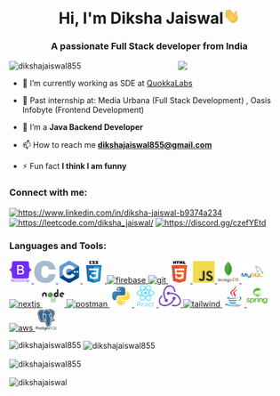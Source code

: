 <h1 align="center">Hi, I'm Diksha Jaiswal<img src="https://raw.githubusercontent.com/ABSphreak/ABSphreak/master/gifs/Hi.gif" width="30px"></h1>
<h3 align="center">A passionate Full Stack developer from India</h3>

<img align='right' src='https://user-images.githubusercontent.com/5713670/87202985-820dcb80-c2b6-11ea-9f56-7ec461c497c3.gif' width='200"'>

<p align="left"> <img src="https://komarev.com/ghpvc/?username=dikshajaiswal855&label=Profile%20views&color=0e75b6&style=flat" alt="dikshajaiswal855" /> </p>

- 🔭 I’m currently working as SDE at [QuokkaLabs](https://quokkalabs.com/)

- 🔭 Past internship at: Media Urbana (Full Stack Development) , Oasis Infobyte (Frontend Development)
  
- 🌱 I’m a **Java Backend Developer**

- 📫 How to reach me **dikshajaiswal855@gmail.com**

- ⚡ Fun fact **I think I am funny**

<h3 align="left">Connect with me:</h3>
<!-- - 👨‍💻 All of my projects are available at [My_Portfolio](https://diksha-portfolio-8vpg-git-main-diksha-jaiswals-projects.vercel.app/) -->
<!-- - 📄 Know about my experiences https://drive.google.com/file/d/1IH6W1-Hx0UBOmxRQpP9rQzzmiFQWrt07/view?usp=sharing -->
<p align="left">
<a href="https://linkedin.com/in/https://www.linkedin.com/in/diksha-jaiswal-b9374a234" target="blank"><img align="center" src="https://raw.githubusercontent.com/rahuldkjain/github-profile-readme-generator/master/src/images/icons/Social/linked-in-alt.svg" alt="https://www.linkedin.com/in/diksha-jaiswal-b9374a234" height="30" width="40" /></a>
<a href="https://www.leetcode.com/https://leetcode.com/diksha_jaiswal/" target="blank"><img align="center" src="https://raw.githubusercontent.com/rahuldkjain/github-profile-readme-generator/master/src/images/icons/Social/leet-code.svg" alt="https://leetcode.com/diksha_jaiswal/" height="30" width="40" /></a>
<a href="https://discord.gg/https://discord.gg/czefYEtd" target="blank"><img align="center" src="https://raw.githubusercontent.com/rahuldkjain/github-profile-readme-generator/master/src/images/icons/Social/discord.svg" alt="https://discord.gg/czefYEtd" height="30" width="40" /></a>
</p>

<h3 align="left">Languages and Tools:</h3>
<p align="left"> <a href="https://getbootstrap.com" target="_blank" rel="noreferrer"> <img src="https://raw.githubusercontent.com/devicons/devicon/master/icons/bootstrap/bootstrap-plain-wordmark.svg" alt="bootstrap" width="40" height="40"/> </a> <a href="https://www.cprogramming.com/" target="_blank" rel="noreferrer"> <img src="https://raw.githubusercontent.com/devicons/devicon/master/icons/c/c-original.svg" alt="c" width="40" height="40"/> </a> <a href="https://www.w3schools.com/cpp/" target="_blank" rel="noreferrer"> <img src="https://raw.githubusercontent.com/devicons/devicon/master/icons/cplusplus/cplusplus-original.svg" alt="cplusplus" width="40" height="40"/> </a> <a href="https://www.w3schools.com/css/" target="_blank" rel="noreferrer"> <img src="https://raw.githubusercontent.com/devicons/devicon/master/icons/css3/css3-original-wordmark.svg" alt="css3" width="40" height="40"/> </a> <a href="https://firebase.google.com/" target="_blank" rel="noreferrer"> <img src="https://www.vectorlogo.zone/logos/firebase/firebase-icon.svg" alt="firebase" width="40" height="40"/> </a> <a href="https://git-scm.com/" target="_blank" rel="noreferrer"> <img src="https://www.vectorlogo.zone/logos/git-scm/git-scm-icon.svg" alt="git" width="40" height="40"/> </a> <a href="https://www.w3.org/html/" target="_blank" rel="noreferrer"> <img src="https://raw.githubusercontent.com/devicons/devicon/master/icons/html5/html5-original-wordmark.svg" alt="html5" width="40" height="40"/> </a> <a href="https://developer.mozilla.org/en-US/docs/Web/JavaScript" target="_blank" rel="noreferrer"> <img src="https://raw.githubusercontent.com/devicons/devicon/master/icons/javascript/javascript-original.svg" alt="javascript" width="40" height="40"/> </a> <a href="https://www.mongodb.com/" target="_blank" rel="noreferrer"> <img src="https://raw.githubusercontent.com/devicons/devicon/master/icons/mongodb/mongodb-original-wordmark.svg" alt="mongodb" width="40" height="40"/> </a> <a href="https://www.mysql.com/" target="_blank" rel="noreferrer"> <img src="https://raw.githubusercontent.com/devicons/devicon/master/icons/mysql/mysql-original-wordmark.svg" alt="mysql" width="40" height="40"/> </a> <a href="https://nextjs.org/" target="_blank" rel="noreferrer"> <img src="https://cdn.worldvectorlogo.com/logos/nextjs-2.svg" alt="nextjs" width="40" height="40"/> </a> <a href="https://nodejs.org" target="_blank" rel="noreferrer"> <img src="https://raw.githubusercontent.com/devicons/devicon/master/icons/nodejs/nodejs-original-wordmark.svg" alt="nodejs" width="40" height="40"/> </a> <a href="https://postman.com" target="_blank" rel="noreferrer"> <img src="https://www.vectorlogo.zone/logos/getpostman/getpostman-icon.svg" alt="postman" width="40" height="40"/> </a> <a href="https://www.python.org" target="_blank" rel="noreferrer"> <img src="https://raw.githubusercontent.com/devicons/devicon/master/icons/python/python-original.svg" alt="python" width="40" height="40"/> </a> <a href="https://reactjs.org/" target="_blank" rel="noreferrer"> <img src="https://raw.githubusercontent.com/devicons/devicon/master/icons/react/react-original-wordmark.svg" alt="react" width="40" height="40"/> </a> <a href="https://redux.js.org" target="_blank" rel="noreferrer"> <img src="https://raw.githubusercontent.com/devicons/devicon/master/icons/redux/redux-original.svg" alt="redux" width="40" height="40"/> </a> <a href="https://tailwindcss.com/" target="_blank" rel="noreferrer"> <img src="https://www.vectorlogo.zone/logos/tailwindcss/tailwindcss-icon.svg" alt="tailwind" width="40" height="40"/> </a>  <a href="https://www.java.com" target="_blank" rel="noreferrer">
    <img src="https://raw.githubusercontent.com/devicons/devicon/master/icons/java/java-original.svg" alt="java" width="40" height="40"/>
  </a> 
  <a href="https://spring.io/projects/spring-boot" target="_blank" rel="noreferrer">
    <img src="https://raw.githubusercontent.com/devicons/devicon/master/icons/spring/spring-original-wordmark.svg" alt="springboot" width="40" height="40"/>
  </a> 
  <a href="https://aws.amazon.com/console/" target="_blank" rel="noreferrer">
    <img src="https://www.vectorlogo.zone/logos/amazon_aws/amazon_aws-icon.svg" alt="aws" width="40" height="40"/>
  </a>
  <a href="https://www.postgresql.org/" target="_blank" rel="noreferrer">
    <img src="https://raw.githubusercontent.com/devicons/devicon/master/icons/postgresql/postgresql-original-wordmark.svg" alt="postgresql" width="40" height="40"/>
  </a>  </p>

<p><img align="left" src="https://github-readme-stats.vercel.app/api/top-langs?username=dikshajaiswal855&show_icons=true&locale=en&layout=compact" alt="dikshajaiswal855" /></p>

<p>&nbsp;<img align="center" src="https://github-readme-stats.vercel.app/api?username=dikshajaiswal855&show_icons=true&locale=en" alt="dikshajaiswal855" /></p>

<p><img align="center" src="https://github-readme-streak-stats.herokuapp.com/?user=dikshajaiswal855&" alt="dikshajaiswal855" /></p>
<p><img align="center" src="https://leetcard.jacoblin.cool/Diksha_Jaiswal?ext=heatmap&" alt="dikshajaiswal" /></p>
<!-- ![](https://leetcard.jacoblin.cool/Diksha_Jaiswal?ext=heatmap) -->
